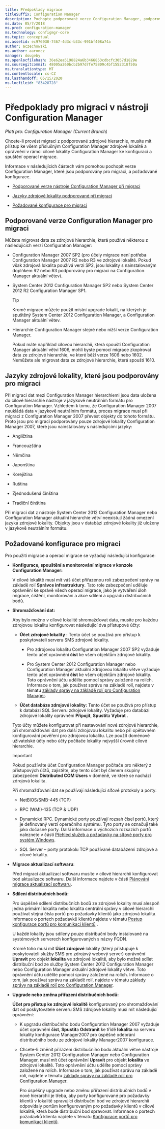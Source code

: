 ```yaml
---
title: Předpoklady migrace
titleSuffix: Configuration Manager
description: Pochopte podporované verze Configuration Manager, podporované jazyky zdrojové lokality a požadované konfigurace pro migraci.
ms.date: 05/7/2018
ms.prod: configuration-manager
ms.technology: configmgr-core
ms.topic: conceptual
ms.assetid: ec976930-7467-4d3c-b33c-991bf408a74a
author: aczechowski
ms.author: aaroncz
manager: dougeby
ms.openlocfilehash: 36e62ea5198824a6b3466853cdbcfc3057d1829e
ms.sourcegitcommit: 48005a260bcb2b97d7fe75809c4bf1552318f50a
ms.translationtype: MT
ms.contentlocale: cs-CZ
ms.lasthandoff: 05/15/2020
ms.locfileid: "83428728"
---
```

# <a name="prerequisites-for-migration-in-configuration-manager"></a>Předpoklady pro migraci v nástroji Configuration Manager

*Platí pro: Configuration Manager (Current Branch)*

Chcete-li provést migraci z podporované zdrojové hierarchie, musíte mít přístup ke všem příslušným Configuration Manager zdrojové lokalitě a oprávnění v rámci cílové lokality Configuration Manager ke konfiguraci a spuštění operací migrace.  

 Informace v následujících částech vám pomohou pochopit verze Configuration Manager, které jsou podporovány pro migraci, a požadované konfigurace.  

-   [Podporované verze nástroje Configuration Manager při migraci](#BKMK_SupportedMigrationVersions)  

-   [Jazyky zdrojové lokality podporované při migraci](#BKMK_SorceSiteLanguage)  

-   [Požadované konfigurace pro migraci](#BKMK_Required_Configurations)  

##  <a name="versions-of-configuration-manager-that-are-supported-for-migration"></a><a name="BKMK_SupportedMigrationVersions"></a>Podporované verze Configuration Manager pro migraci  
 Můžete migrovat data ze zdrojové hierarchie, která používá některou z následujících verzí Configuration Manager:  

- Configuration Manager 2007 SP2 (pro účely migrace není potřeba Configuration Manager 2007 R2 nebo R3 ve zdrojové lokalitě. Pokud však zdrojová lokalita používá verzi SP2, jsou lokality s nainstalovaným doplňkem R2 nebo R3 podporovány pro migraci na Configuration Manager aktuální větev).  

- System Center 2012 Configuration Manager SP2 nebo System Center 2012 R2 Configuration Manager SP1.  

  > [!TIP]  
  >  Kromě migrace můžete použít místní upgrade lokalit, na kterých je spuštěný System Center 2012 Configuration Manager, a Configuration Manager aktuální větev.  

- Hierarchie Configuration Manager stejné nebo nižší verze Configuration Manager.  

  Pokud máte například cílovou hierarchii, která spouští Configuration Manager aktuální větvi 1606, mohli byste pomocí migrace zkopírovat data ze zdrojové hierarchie, ve které běží verze 1606 nebo 1602. Nemůžete ale migrovat data ze zdrojové hierarchie, která spouští 1610.  


##  <a name="source-site-languages-that-are-supported-for-migration"></a><a name="BKMK_SorceSiteLanguage"></a>Jazyky zdrojové lokality, které jsou podporovány pro migraci  
 Při migraci dat mezi Configuration Manager hierarchiemi jsou data uložena do cílové hierarchie nástroje v jazykově neutrálním formátu pro Configuration Manager. Vzhledem k tomu, že Configuration Manager 2007 neukládá data v jazykově neutrálním formátu, proces migrace musí při migraci z Configuration Manager 2007 převést objekty do tohoto formátu. Proto jsou pro migraci podporovány pouze zdrojové lokality Configuration Manager 2007, které jsou nainstalovány s následujícími jazyky:  

-   Angličtina  

-   Francouzština  

-   Němčina  

-   Japonština  

-   Korejština  

-   Ruština  

-   Zjednodušená čínština  

-   Tradiční čínština  

Při migraci dat z nástroje System Center 2012 Configuration Manager nebo Configuration Manager aktuální hierarchie větví neexistují žádná omezení jazyka zdrojové lokality. Objekty jsou v databázi zdrojové lokality již uloženy v jazykově neutrálním formátu.  

##  <a name="required-configurations-for-migration"></a><a name="BKMK_Required_Configurations"></a>Požadované konfigurace pro migraci  
Pro použití migrace a operací migrace se vyžadují následující konfigurace:  

- **Konfigurace, spouštění a monitorování migrace v konzole Configuration Manager:**  

   V cílové lokalitě musí mít váš účet přiřazenou roli zabezpečení správy na základě rolí **Správce infrastruktury**. Tato role zabezpečení uděluje oprávnění ke správě všech operací migrace, jako je vytváření úloh migrace, čištění, monitorování a akce sdílení a upgradu distribučních bodů.  

- **Shromažďování dat:**  

   Aby bylo možno v cílové lokalitě shromažďovat data, musíte pro každou zdrojovou lokalitu konfigurovat následující dva přístupové účty:  

  -   **Účet zdrojové lokality** : Tento účet se používá pro přístup k poskytovateli serveru SMS zdrojové lokality.  

      -   Pro zdrojovou lokalitu Configuration Manager 2007 SP2 vyžaduje tento účet oprávnění **číst** ke všem objektům zdrojové lokality.  

      -   Pro System Center 2012 Configuration Manager nebo Configuration Manager aktuální zdrojovou lokalitu větve vyžaduje tento účet oprávnění **číst** ke všem objektům zdrojové lokality. Toto oprávnění účtu udělíte pomocí správy založené na rolích. Informace o tom, jak používat správu na základě rolí, najdete v tématu [základy správy na základě rolí pro Configuration Manager](../../core/understand/fundamentals-of-role-based-administration.md).  

  -   **Účet databáze zdrojové lokality:** Tento účet se používá pro přístup k databázi SQL Serveru zdrojové lokality. Vyžaduje pro databázi zdrojové lokality oprávnění **Připojit**, **Spustit**a **Vybrat** .  

  Tyto účty můžete konfigurovat při nastavování nové zdrojové hierarchie, při shromažďování dat pro další zdrojovou lokalitu nebo při opětovném konfigurování pověření pro zdrojovou lokalitu. Lze použít doménové uživatelské účty nebo účty počítače lokality nejvyšší úrovně cílové hierarchie.  

  > [!IMPORTANT]  
  >  Pokud používáte účet Configuration Manager počítače pro některý z přístupových účtů, zajistěte, aby tento účet byl členem skupiny zabezpečení **Distributed COM Users** v doméně, ve které se nachází zdrojová lokalita.  

  Při shromažďování dat se používají následující síťové protokoly a porty:  

  - NetBIOS/SMB-445 (TCP)  

  - RPC (WMI)-135 (TCP & UDP)  

  - Dynamické RPC. Dynamické porty používají rozsah čísel portů, který je definovaný verzí operačního systému. Tyto porty se označují také jako dočasné porty. Další informace o výchozích rozsazích portů naleznete v části [Přehled služeb a požadavky na síťové porty pro systém Windows](https://support.microsoft.com/help/832017/service-overview-and-network-port-requirements-for-windows).<!-- SCCMDocs#1053 -->

  - SQL Server – porty protokolu TCP používané databázemi zdrojové a cílové lokality.  

- **Migrace aktualizací softwaru:**  

   Před migrací aktualizací softwaru musíte v cílové hierarchii konfigurovat bod aktualizace softwaru. Další informace najdete v části [Plánování migrace aktualizací softwaru](../../core/migration/planning-for-the-migration-of-objects.md#Plan_migrate_Software_updates).  

- **Sdílení distribučních bodů:**  

   Pro úspěšné sdílení distribučních bodů ze zdrojové lokality musí alespoň jedna primární lokalita nebo lokalita centrální správy v cílové hierarchii používat stejná čísla portů pro požadavky klientů jako zdrojová lokalita. Informace o portech požadavků klientů najdete v tématu [Postup konfigurace portů pro komunikaci klientů](../../core/clients/deploy/configure-client-communication-ports.md) .  

   U každé lokality jsou sdíleny pouze distribuční body instalované na systémových serverech konfigurovaných s názvy FQDN.  

   Kromě toho musí mít **Účet zdrojové** lokality (který přistupuje k poskytovateli služby SMS pro zdrojový webový server) oprávnění **Upravit** pro objekt **lokalita** ve zdrojové lokalitě, aby bylo možné sdílet distribuční bod ze služby System Center 2012 Configuration Manager nebo Configuration Manager aktuální zdrojové lokality větve. Toto oprávnění účtu udělíte pomocí správy založené na rolích. Informace o tom, jak používat správu na základě rolí, najdete v tématu [základy správy na základě rolí pro Configuration Manager](../../core/understand/fundamentals-of-role-based-administration.md).  


- **Upgrade nebo změna přiřazení distribučních bodů:**  

   **Účet pro přístup ke zdrojové lokalitě** konfigurovaný pro shromažďování dat od poskytovatele serveru SMS zdrojové lokality musí mít následující oprávnění:  

  - K upgradu distribučního bodu Configuration Manager 2007 vyžaduje účet oprávnění **číst**, **Spustit**a **Odstranit** ke třídě **lokalita** na serveru lokality konfigurace Manager2007 pro úspěšné odebrání distribučního bodu ze zdrojové lokality Manager2007 konfigurace.  

  - Chcete-li změnit přiřazení distribučního bodu aktuální větve nástroje System Center 2012 Configuration Manager nebo Configuration Manager, musí mít účet oprávnění **Upravit** pro objekt **lokalita** ve zdrojové lokalitě. Toto oprávnění účtu udělíte pomocí správy založené na rolích. Informace o tom, jak používat správu na základě rolí, najdete v tématu [základy správy na základě rolí pro Configuration Manager](../../core/understand/fundamentals-of-role-based-administration.md).  

    Pro úspěšný upgrade nebo změnu přiřazení distribučních bodů v nové hierarchii je třeba, aby porty konfigurované pro požadavky klientů v lokalitě spravující distribuční bod ve zdrojové hierarchii odpovídaly portům konfigurovaným pro požadavky klientů v cílové lokalitě, která bude distribuční bod spravovat. Informace o portech požadavků klienta najdete v tématu [Konfigurace portů pro komunikaci klientů](../../core/clients/deploy/configure-client-communication-ports.md).  

